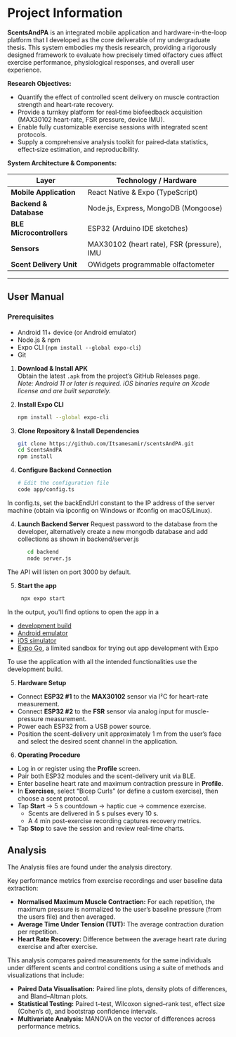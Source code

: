 # Project Information

**ScentsAndPA** is an integrated mobile application and hardware-in-the-loop platform that I developed as the core deliverable of my undergraduate thesis. This system embodies my thesis research, providing a rigorously designed framework to evaluate how precisely timed olfactory cues affect exercise performance, physiological responses, and overall user experience.

**Research Objectives:**
- Quantify the effect of controlled scent delivery on muscle contraction strength and heart‐rate recovery.
- Provide a turnkey platform for real‐time biofeedback acquisition (MAX30102 heart‐rate, FSR pressure, device IMU).
- Enable fully customizable exercise sessions with integrated scent protocols.
- Supply a comprehensive analysis toolkit for paired‐data statistics, effect‐size estimation, and reproducibility.

**System Architecture & Components:**

| Layer                   | Technology / Hardware                          |
|-------------------------|------------------------------------------------|
| **Mobile Application**  | React Native & Expo (TypeScript)               |
| **Backend & Database**  | Node.js, Express, MongoDB (Mongoose)           |
| **BLE Microcontrollers**| ESP32 (Arduino IDE sketches)                   |
| **Sensors**             | MAX30102 (heart rate), FSR (pressure), IMU     |
| **Scent Delivery Unit** | OWidgets programmable olfactometer             |

---

## User Manual
### Prerequisites

- Android 11+ device (or Android emulator)  
- Node.js & npm  
- Expo CLI (`npm install --global expo-cli`)  
- Git
1. **Download & Install APK**  
   Obtain the latest `.apk` from the project’s GitHub Releases page.  
   _Note: Android 11 or later is required. iOS binaries require an Xcode license and are built separately._

2. **Install Expo CLI**  
   ```bash
   npm install --global expo-cli

3. **Clone Repository & Install Dependencies**  
     ```bash
   git clone https://github.com/Itsamesamir/scentsAndPA.git
   cd ScentsAndPA
   npm install

3. **Configure Backend Connection**  
     ```bash
   # Edit the configuration file
   code app/config.ts
In config.ts, set the backEndUrl constant to the IP address of the server machine (obtain via ipconfig on Windows or ifconfig on macOS/Linux).


4. **Launch Backend Server**
  Request password to the database from the developer, alternatively create a new mongodb database and add collections as shown in backend/server.js
   ```bash
      cd backend
      node server.js

The API will listen on port 3000 by default.

5. **Start the app**

   ```bash
    npx expo start
   ```

In the output, you'll find options to open the app in a

- [development build](https://docs.expo.dev/develop/development-builds/introduction/)
- [Android emulator](https://docs.expo.dev/workflow/android-studio-emulator/)
- [iOS simulator](https://docs.expo.dev/workflow/ios-simulator/)
- [Expo Go](https://expo.dev/go), a limited sandbox for trying out app development with Expo

To use the application with all the intended functionalities use the development build.

5. **Hardware Setup**

- Connect **ESP32 #1** to the **MAX30102** sensor via I²C for heart-rate measurement.  
- Connect **ESP32 #2** to the **FSR** sensor via analog input for muscle-pressure measurement.  
- Power each ESP32 from a USB power source.  
- Position the scent-delivery unit approximately 1 m from the user’s face and select the desired scent channel in the application.  

6. **Operating Procedure**

 - Log in or register using the **Profile** screen.  
- Pair both ESP32 modules and the scent-delivery unit via BLE.  
- Enter baseline heart rate and maximum contraction pressure in **Profile**.  
- In **Exercises**, select “Bicep Curls” (or define a custom exercise), then choose a scent protocol.  
- Tap **Start** → 5 s countdown → haptic cue → commence exercise.  
   - Scents are delivered in 5 s pulses every 10 s.  
   - A 4 min post-exercise recording captures recovery metrics.  
- Tap **Stop** to save the session and review real-time charts.  

## Analysis
   The Analysis files are found under the analysis directory. 

 
 Key performance metrics from exercise recordings and user baseline data extraction:

- **Normalised Maximum Muscle Contraction:** For each repetition, the maximum pressure is normalized to the user’s baseline pressure (from the users file) and then averaged.
- **Average Time Under Tension (TUT):** The average contraction duration per repetition.
- **Heart Rate Recovery:** Difference between the average heart rate during exercise and after exercise.

This analysis compares paired measurements for the same individuals under different scents and control conditions using a suite of methods and visualizations that include:

- **Paired Data Visualisation:** Paired line plots, density plots of differences, and Bland–Altman plots.
- **Statistical Testing:** Paired t–test, Wilcoxon signed–rank test, effect size (Cohen’s d), and bootstrap confidence intervals.
- **Multivariate Analysis:** MANOVA on the vector of differences across performance metrics.
